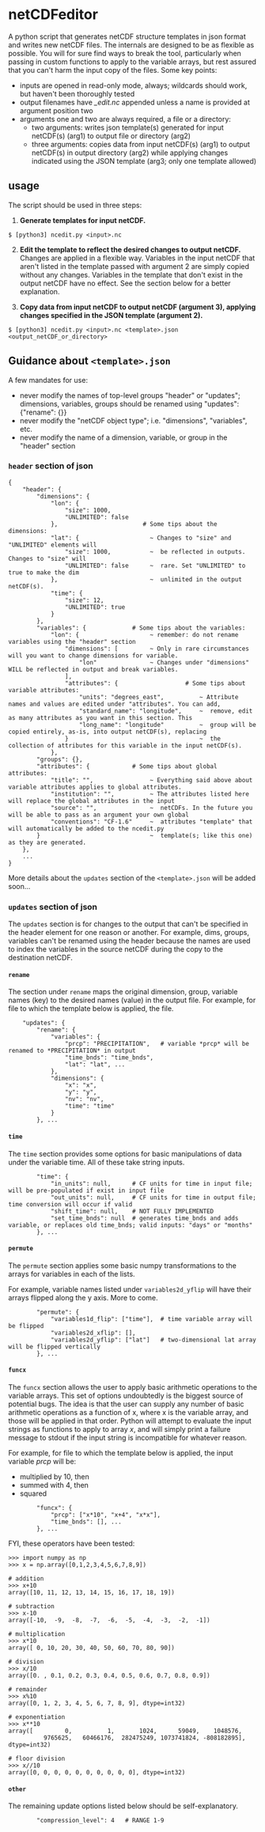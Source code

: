 # netCDFeditor
A python script that generates netCDF structure templates in json format and writes new netCDF files. The internals are designed to be as flexible as possible. You will for sure find ways to break the tool, particularly when passing in custom functions to apply to the variable arrays, but rest assured that you can't harm the input copy of the files. Some key points:

* inputs are opened in read-only mode, always; wildcards should work, but haven't been thoroughly tested
* output filenames have *_edit.nc* appended unless a name is provided at argument position two
* arguments one and two are always required, a file or a directory:
    * two arguments: writes json template(s) generated for input netCDF(s) (arg1) to output file or directory (arg2)
    * three arguments: copies data from input netCDF(s) (arg1) to output netCDF(s) in output directory (arg2) while applying changes indicated using the JSON template (arg3; only one template allowed)


## usage

The script should be used in three steps:

1. **Generate templates for input netCDF.**
```{shell}
$ [python3] ncedit.py <input>.nc
```

2. **Edit the template to reflect the desired changes to output netCDF.**       
Changes are applied in a flexible way. Variables in the input netCDF that aren't listed in the template passed with argument 2 are simply copied without any changes. Variables in the template that don't exist in the output netCDF have no effect. See the section below for a better explanation. 

3. **Copy data from input netCDF to output netCDF (argument 3), applying changes specified in the JSON template (argument 2).**
```{shell}
$ [python3] ncedit.py <input>.nc <template>.json <output_netCDF_or_directory>
```

## Guidance about `<template>.json`

A few mandates for use:
* never modify the names of top-level groups "header" or "updates"; dimensions, variables, groups should be renamed using "updates": {"rename": {}}
* never modify the "netCDF object type"; i.e. "dimensions", "variables", etc.
* never modify the name of a dimension, variable, or group in the "header" section


### `header` section of json

```{json}
{
	"header": {
		"dimensions": {
			"lon": {
				"size": 1000,                  
				"UNLIMITED": false
			},                        # Some tips about the dimensions:
			"lat": {                    ~ Changes to "size" and "UNLIMITED" elements will 
				"size": 1000,           ~  be reflected in outputs. Changes to "size" will
				"UNLIMITED": false      ~  rare. Set "UNLIMITED" to true to make the dim
			},                          ~  unlimited in the output netCDF(s).
			"time": {
				"size": 12,
				"UNLIMITED": true
			}
		},
		"variables": {             # Some tips about the variables:
			"lon": {                	~ remember: do not rename variables using the "header" section
				"dimensions": [     	~ Only in rare circumstances will you want to change dimensions for variable. 
					"lon"           	~ Changes under "dimensions" WILL be reflected in output and break variables.
				],                   
				"attributes": {                   # Some tips about variable attributes:
					"units": "degrees_east",          ~ Attribute names and values are edited under "attributes". You can add,
					"standard_name": "longitude",     ~  remove, edit as many attributes as you want in this section. This 
					"long_name": "longitude"          ~  group will be copied entirely, as-is, into output netCDF(s), replacing
				}                                     ~  the collection of attributes for this variable in the input netCDF(s).
			},
		"groups": {},
		"attributes": {            # Some tips about global attributes:
			"title": "",                ~ Everything said above about variable attributes applies to global attributes.
			"institution": "",          ~ The attributes listed here will replace the global attributes in the input
			"source": "",               ~  netCDFs. In the future you will be able to pass as an argument your own global 
			"conventions": "CF-1.6"     ~  attributes "template" that will automatically be added to the ncedit.py 
		}                               ~  template(s; like this one) as they are generated.
	}, 
	...
}
```

More details about the `updates` section of the `<template>.json` will be added soon...


### `updates` section of json
The `updates` section is for changes to the output that can't be specified in the header element for one reason or another. For example, dims, groups, variables can't be renamed using the header because the names are used to index the variables in the source netCDF during the copy to the destination netCDF. 

#### `rename`
The section under `rename` maps the original dimension, group, variable names (key) to the desired names (value) in the output file. For example, for file to which the template below is applied, the  file.

```{json}
    "updates": {
        "rename": {
            "variables": {
                "prcp": "PRECIPITATION",   # variable *prcp* will be renamed to *PRECIPITATION* in output
                "time_bnds": "time_bnds",
                "lat": "lat", ...
            },
            "dimensions": {
                "x": "x",
                "y": "y",
                "nv": "nv",
                "time": "time"
            }
        }, ...
```

#### `time`
The `time` section provides some options for basic manipulations of data under the variable time. All of these take string inputs.

```{json}
        "time": {
            "in_units": null,      # CF units for time in input file; will be pre-populated if exist in input file
            "out_units": null,     # CF units for time in output file; time conversion will occur if valid
            "shift_time": null,    # NOT FULLY IMPLEMENTED
            "set_time_bnds": null  # generates time_bnds and adds variable, or replaces old time_bnds; valid inputs: "days" or "months"
        }, ...
```


#### `permute`
The `permute` section applies some basic numpy transformations to the arrays for variables in each of the lists. 

For example, variable names listed under `variables2d_yflip` will have their arrays flipped along the y axis. More to come.

```{json}
        "permute": {
            "variables1d_flip": ["time"],  # time variable array will be flipped
            "variables2d_xflip": [],
            "variables2d_yflip": ["lat"]   # two-dimensional lat array will be flipped vertically
        }, ...
```

#### `funcx`
The `funcx` section allows the user to apply basic arithmetic operations to the variable arrays. This set of options undoubtedly is the biggest source of potential bugs. The idea is that the user can supply any number of basic arithmetic operations as a function of x, where x is the variable array, and those will be applied in that order. Python will attempt to evaluate the input strings as functions to apply to array *x*, and will simply print a failure message to stdout if the input string is incompatible for whatever reason. 

For example, for file to which the template below is applied, the input variable *prcp* will be:
* multiplied by 10, then
* summed with 4, then
* squared

```{json}
        "funcx": {
            "prcp": ["x*10", "x+4", "x*x"],
            "time_bnds": [], ...
        }, ...
```

FYI, these operators have been tested:

```{python}
>>> import numpy as np
>>> x = np.array([0,1,2,3,4,5,6,7,8,9])

# addition
>>> x+10
array([10, 11, 12, 13, 14, 15, 16, 17, 18, 19])

# subtraction
>>> x-10
array([-10,  -9,  -8,  -7,  -6,  -5,  -4,  -3,  -2,  -1])

# multiplication
>>> x*10
array([ 0, 10, 20, 30, 40, 50, 60, 70, 80, 90])

# division
>>> x/10
array([0. , 0.1, 0.2, 0.3, 0.4, 0.5, 0.6, 0.7, 0.8, 0.9])

# remainder
>>> x%10
array([0, 1, 2, 3, 4, 5, 6, 7, 8, 9], dtype=int32)

# exponentiation
>>> x**10
array([         0,          1,       1024,      59049,    1048576,
          9765625,   60466176,  282475249, 1073741824, -808182895], dtype=int32)

# floor division
>>> x//10
array([0, 0, 0, 0, 0, 0, 0, 0, 0, 0], dtype=int32)
```

#### `other`
The remaining update options listed below should be self-explanatory.

```{json}
        "compression_level": 4   # RANGE 1-9
```